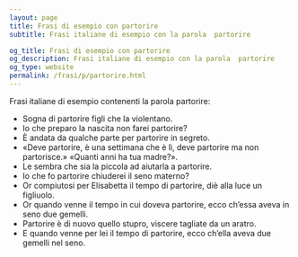 ```yaml
---
layout: page
title: Frasi di esempio con partorire 
subtitle: Frasi italiane di esempio con la parola  partorire

og_title: Frasi di esempio con partorire 
og_description: Frasi italiane di esempio con la parola  partorire
og_type: website
permalink: /frasi/p/partorire.html
---
```


Frasi italiane di esempio contenenti la parola partorire:


- Sogna di partorire figli che la violentano.
- Io che preparo la nascita non farei partorire?
- È andata da qualche parte per partorire in segreto.
- «Deve partorire, è una settimana che è lì, deve partorire ma non partorisce.» «Quanti anni ha tua madre?».
- Le sembra che sia la piccola ad aiutarla a partorire.
- Io che fo partorire chiuderei il seno materno?
- Or compiutosi per Elisabetta il tempo di partorire, diè alla luce un figliuolo.
- Or quando venne il tempo in cui doveva partorire, ecco ch’essa aveva in seno due gemelli.
- Partorire è di nuovo quello stupro, viscere tagliate da un aratro.
- E quando venne per lei il tempo di partorire, ecco ch’ella aveva due gemelli nel seno.
